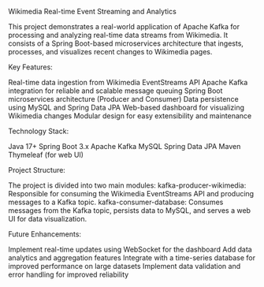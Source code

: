 Wikimedia Real-time Event Streaming and Analytics


This project demonstrates a real-world application of Apache Kafka for processing and analyzing real-time data streams from Wikimedia. It consists of a Spring Boot-based microservices architecture that ingests, processes, and visualizes recent changes to Wikimedia pages.

Key Features:

Real-time data ingestion from Wikimedia EventStreams API
Apache Kafka integration for reliable and scalable message queuing
Spring Boot microservices architecture (Producer and Consumer)
Data persistence using MySQL and Spring Data JPA
Web-based dashboard for visualizing Wikimedia changes
Modular design for easy extensibility and maintenance

Technology Stack:

Java 17+
Spring Boot 3.x
Apache Kafka
MySQL
Spring Data JPA
Maven
Thymeleaf (for web UI)

Project Structure:

The project is divided into two main modules:
kafka-producer-wikimedia: Responsible for consuming the Wikimedia EventStreams API and producing messages to a Kafka topic.
kafka-consumer-database: Consumes messages from the Kafka topic, persists data to MySQL, and serves a web UI for data visualization.


Future Enhancements:

Implement real-time updates using WebSocket for the dashboard
Add data analytics and aggregation features
Integrate with a time-series database for improved performance on large datasets
Implement data validation and error handling for improved reliability
